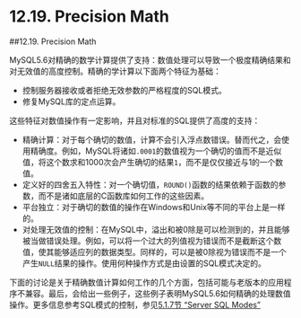 # 12.19. Precision Math

##12.19. Precision Math

MySQL5.6对精确的数学计算提供了支持：数值处理可以导致一个极度精确结果和对无效值的高度控制。精确的学计算以下面两个特征为基础：

* 控制服务器接收或者拒绝无效参数的严格程度的SQL模式。
* 修复MySQL库的定点运算。

这些特征对数值操作有一定影响，并且对标准的SQL提供了高度的支持：

*  精确计算：对于每个确切的数值，计算不会引入浮点数错误。替而代之，会使用精确度。例如，MySQL将诸如`.0001`的数值视为一个确切的值而不是近似值，将这个数求和1000次会产生确切的结果`1`，而不是仅仅接近与1的一个数值。
*  定义好的四舍五入特性：对一个确切值，`ROUND()`函数的结果依赖于函数的参数，而不是诸如底层的C函数库如何工作的这些因素。
*  平台独立：对于确切的数值的操作在Windows和Unix等不同的平台上是一样的。
*  对处理无效值的控制：在MySQL中，溢出和被0除是可以检测到的，并且能够被当做错误处理。例如，可以将一个过大的列值视为错误而不是截断这个数值，使其能够适应列的数据类型。同样的，可以是被0除视为错误而不是一个产生`NULL`结果的操作。使用何种操作方式是由设置的SQL模式决定的。

下面的讨论是关于精确数值计算如何工作的几个方面，包括可能与老版本的应用程序不兼容。最后，会给出一些例子，这些例子表明MySQL5.6如何精确的处理数值操作。更多信息参考SQL模式的控制，参见[5.1.7节 “Server SQL Modes”][5-1-7]


[5-1-7]:../Chapter_5/05.01.07_Server_SQL_Modes.md

